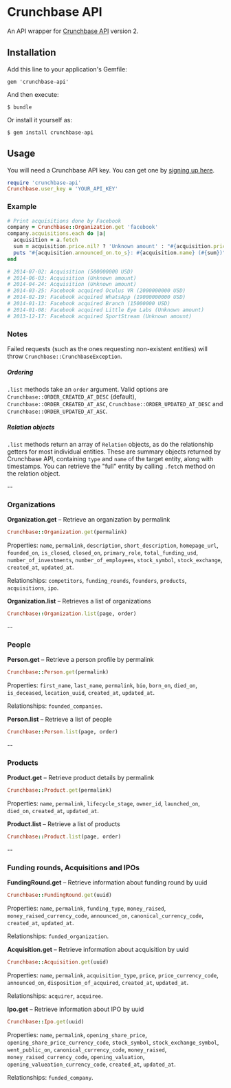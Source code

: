 # Crunchbase API

An API wrapper for [Crunchbase API](https://developer.crunchbase.com/docs) version 2.

## Installation

Add this line to your application's Gemfile:

    gem 'crunchbase-api'

And then execute:

    $ bundle

Or install it yourself as:

    $ gem install crunchbase-api

## Usage

You will need a Crunchbase API key. You can get one by [signing up here](https://developer.crunchbase.com).

```ruby
require 'crunchbase-api'
Crunchbase.user_key = 'YOUR_API_KEY'
```

### Example
```ruby
# Print acquisitions done by Facebook
company = Crunchbase::Organization.get 'facebook'
company.acquisitions.each do |a|
  acquisition = a.fetch
  sum = acquisition.price.nil? ? 'Unknown amount' : "#{acquisition.price} #{acquisition.price_currency_code}"
  puts "#{acquisition.announced_on.to_s}: #{acquisition.name} (#{sum})"
end

# 2014-07-02: Acquisition (500000000 USD)
# 2014-06-03: Acquisition (Unknown amount)
# 2014-04-24: Acquisition (Unknown amount)
# 2014-03-25: Facebook acquired Oculus VR (2000000000 USD)
# 2014-02-19: Facebook acquired WhatsApp (19000000000 USD)
# 2014-01-13: Facebook acquired Branch (15000000 USD)
# 2014-01-08: Facebook acquired Little Eye Labs (Unknown amount)
# 2013-12-17: Facebook acquired SportStream (Unknown amount)
```

### Notes
Failed requests (such as the ones requesting non-existent entities) will throw `Crunchbase::CrunchbaseException`.
##### Ordering
`.list` methods take an `order` argument. Valid options are `Crunchbase::ORDER_CREATED_AT_DESC` (default), `Crunchbase::ORDER_CREATED_AT_ASC`, `Crunchbase::ORDER_UPDATED_AT_DESC` and `Crunchbase::ORDER_UPDATED_AT_ASC`.
##### Relation objects
`.list` methods return an array of `Relation` objects, as do the relationship getters for most individual entities. These are summary objects returned by Crunchbase API, containing `type` and `name` of the target entity, along with timestamps. You can retrieve the "full" entity by calling `.fetch` method on the relation object.

--

### Organizations

**Organization.get** – Retrieve an organization by permalink
```ruby
Crunchbase::Organization.get(permalink)
```
Properties: `name`, `permalink`, `description`, `short_description`, `homepage_url`, `founded_on`, `is_closed`, `closed_on`, `primary_role`, `total_funding_usd`, `number_of_investments`, `number_of_employees`, `stock_symbol`, `stock_exchange`, `created_at`, `updated_at`.

Relationships: `competitors`, `funding_rounds`, `founders`, `products`, `acquisitions`, `ipo`.


**Organization.list** – Retrieves a list of organizations
```ruby
Crunchbase::Organization.list(page, order)
```
--

### People

**Person.get** – Retrieve a person profile by permalink
```ruby
Crunchbase::Person.get(permalink)
```
Properties: `first_name`, `last_name`, `permalink`, `bio`, `born_on`, `died_on`, `is_deceased`, `location_uuid`, `created_at`, `updated_at`.

Relationships: `founded_companies`.


**Person.list** – Retrieve a list of people
```ruby
Crunchbase::Person.list(page, order)
```
--

### Products

**Product.get** – Retrieve product details by permalink
```ruby
Crunchbase::Product.get(permalink)
```
Properties: `name`, `permalink`, `lifecycle_stage`, `owner_id`, `launched_on`, `died_on`,  `created_at`, `updated_at`.

**Product.list** – Retrieve a list of products
```ruby
Crunchbase::Product.list(page, order)
```
--

### Funding rounds, Acquisitions and IPOs
**FundingRound.get** – Retrieve information about funding round by uuid
```ruby
Crunchbase::FundingRound.get(uuid)
```
Properties: `name`, `permalink`, `funding_type`, `money_raised`, `money_raised_currency_code`,  `announced_on`, `canonical_currency_code`, `created_at`, `updated_at`.

Relationships: `funded_organization`.

**Acquisition.get** – Retrieve information about acquisition by uuid
```ruby
Crunchbase::Acquisition.get(uuid)
```
Properties: `name`, `permalink`, `acquisition_type`, `price`, `price_currency_code`,  `announced_on`, `disposition_of_acquired`, `created_at`, `updated_at`.

Relationships: `acquirer`, `acquiree`.

**Ipo.get** – Retrieve information about IPO by uuid
```ruby
Crunchbase::Ipo.get(uuid)
```
Properties: `name`, `permalink`, `opening_share_price`, `opening_share_price_currency_code`, `stock_symbol`,  `stock_exchange_symbol`, `went_public_on`, `canonical_currency_code`, `money_raised`, `money_raised_currency_code`, `opening_valuation`, `opening_valueation_currency_code`, `created_at`, `updated_at`.

Relationships: `funded_company`.